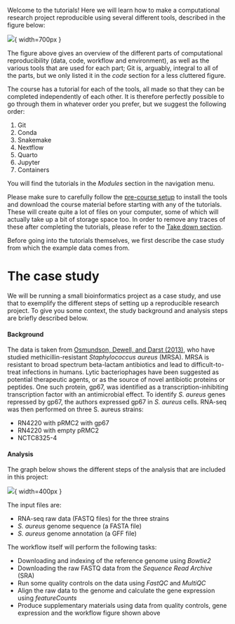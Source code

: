 Welcome to the tutorials! Here we will learn how to make a computational
research project reproducible using several different tools, described in the
figure below:

![](images/reproducibility_overview_with_logos.png){ width=700px }

The figure above gives an overview of the different parts of computational
reproducibility (data, code, workflow and environment), as well as the various
tools that are used for each part; Git is, arguably, integral to all of the
parts, but we only listed it in the *code* section for a less cluttered figure.

The course has a tutorial for each of the tools, all made so that they can be
completed independently of each other. It is therefore perfectly
possible to go through them in whatever order you prefer, but we suggest the
following order:

1. Git
2. Conda
3. Snakemake
4. Nextflow
5. Quarto
6. Jupyter
7. Containers

You will find the tutorials in the *Modules* section in the navigation menu.

Please make sure to carefully follow the [pre-course setup](https://uppsala.instructure.com/courses/COURSE_ID/pages/pre-course-setup)
to install the tools and download the course material before starting with any of the
tutorials. These will create quite a lot of files on your computer, some of which
will actually take up a bit of storage space too. In order to remove any traces of
these after completing the tutorials, please refer to the
[Take down section](https://uppsala.instructure.com/courses/COURSE_ID/pages/take-down).

Before going into the tutorials themselves, we first describe the case study
from which the example data comes from.

# The case study

We will be running a small bioinformatics project as a case study, and use that
to exemplify the different steps of setting up a reproducible research project.
To give you some context, the study background and analysis steps are briefly
described below.

#### Background

The data is taken from [Osmundson, Dewell, and Darst (2013)](
http://journals.plos.org/plosone/article?id=10.1371/journal.pone.0076572),
who have studied methicillin-resistant *Staphylococcus aureus* (MRSA). MRSA is
resistant to broad spectrum beta-lactam antibiotics and lead to
difficult-to-treat infections in humans. Lytic bacteriophages have been
suggested as potential therapeutic agents, or as the source of novel antibiotic
proteins or peptides. One such protein, gp67, was identified as
a transcription-inhibiting transcription factor with an antimicrobial effect.
To identify *S. aureus* genes repressed by gp67, the authors expressed gp67 in
*S. aureus* cells. RNA-seq was then performed on three S. aureus strains:

* RN4220 with pRMC2 with gp67
* RN4220 with empty pRMC2
* NCTC8325-4

#### Analysis

The graph below shows the different steps of the analysis that are included in
this project:

![](images/mrsa-overview.png){ width=400px }

The input files are:

* RNA-seq raw data (FASTQ files) for the three strains
* *S. aureus* genome sequence (a FASTA file)
* *S. aureus* genome annotation (a GFF file)

The workflow itself will perform the following tasks:

* Downloading and indexing of the reference genome using *Bowtie2*
* Downloading the raw FASTQ data from the *Sequence Read Archive* (SRA)
* Run some quality controls on the data using *FastQC* and *MultiQC*
* Align the raw data to the genome and calculate the gene expression using
  *featureCounts*
* Produce supplementary materials using data from quality controls, gene
  expression and the workflow figure shown above
